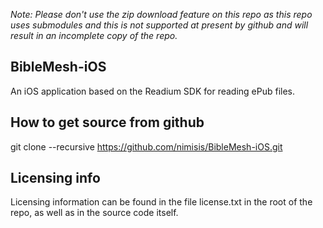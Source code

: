 _Note:  Please don't use the zip download feature on this repo as this repo uses submodules and this is not supported at present by github and will result in an incomplete copy of the repo._
 
## BibleMesh-iOS

An iOS application based on the Readium SDK for reading ePub files.

## How to get source from github

git clone --recursive https://github.com/nimisis/BibleMesh-iOS.git

Licensing info
----------------
Licensing information can be found in the file license.txt in the root of the repo, as well as in the source code itself.
